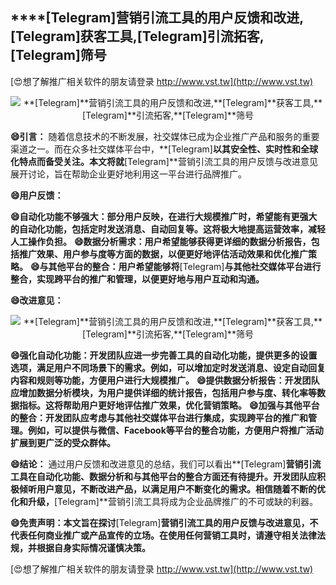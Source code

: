 ## ****[Telegram]**营销引流工具的用户反馈和改进,**[Telegram]**获客工具,**[Telegram]**引流拓客,**[Telegram]**筛号**

[😍想了解推广相关软件的朋友请登录 http://www.vst.tw](http://www.vst.tw)

 <center><img src="https://vst.tw/MP4/tuiguang/png/0.png" alt="**[Telegram]**营销引流工具的用户反馈和改进,**[Telegram]**获客工具,**[Telegram]**引流拓客,**[Telegram]**筛号"></center>

**😄引言：**
随着信息技术的不断发展，社交媒体已成为企业推广产品和服务的重要渠道之一。而在众多社交媒体平台中，**[Telegram]**以其安全性、实时性和全球化特点而备受关注。本文将就**[Telegram]**营销引流工具的用户反馈与改进意见展开讨论，旨在帮助企业更好地利用这一平台进行品牌推广。

**😄用户反馈：**

**😄自动化功能不够强大：部分用户反映，在进行大规模推广时，希望能有更强大的自动化功能，包括定时发送消息、自动回复等。这将极大地提高运营效率，减轻人工操作负担。**
**😄数据分析需求：用户希望能够获得更详细的数据分析报告，包括推广效果、用户参与度等方面的数据，以便更好地评估活动效果和优化推广策略。**
**😄与其他平台的整合：用户希望能够将**[Telegram]**与其他社交媒体平台进行整合，实现跨平台的推广和管理，以便更好地与用户互动和沟通。**

**😄改进意见：**

 <center><img src="https://vst.tw/MP4/tuiguang/png/5.png" alt="**[Telegram]**营销引流工具的用户反馈和改进,**[Telegram]**获客工具,**[Telegram]**引流拓客,**[Telegram]**筛号"></center>

**😄强化自动化功能：开发团队应进一步完善工具的自动化功能，提供更多的设置选项，满足用户不同场景下的需求。例如，可以增加定时发送消息、设定自动回复内容和规则等功能，方便用户进行大规模推广。**
**😄提供数据分析报告：开发团队应增加数据分析模块，为用户提供详细的统计报告，包括用户参与度、转化率等数据指标。这将帮助用户更好地评估推广效果，优化营销策略。**
**😄加强与其他平台的整合：开发团队应考虑与其他社交媒体平台进行集成，实现跨平台的推广和管理。例如，可以提供与微信、Facebook等平台的整合功能，方便用户将推广活动扩展到更广泛的受众群体。**

**😄结论：**
通过用户反馈和改进意见的总结，我们可以看出**[Telegram]**营销引流工具在自动化功能、数据分析和与其他平台的整合方面还有待提升。开发团队应积极倾听用户意见，不断改进产品，以满足用户不断变化的需求。相信随着不断的优化和升级，**[Telegram]**营销引流工具将成为企业品牌推广的不可或缺的利器。

**😄免责声明：本文旨在探讨**[Telegram]**营销引流工具的用户反馈与改进意见，不代表任何商业推广或产品宣传的立场。在使用任何营销工具时，请遵守相关法律法规，并根据自身实际情况谨慎决策。**

[😍想了解推广相关软件的朋友请登录 http://www.vst.tw](http://www.vst.tw)



